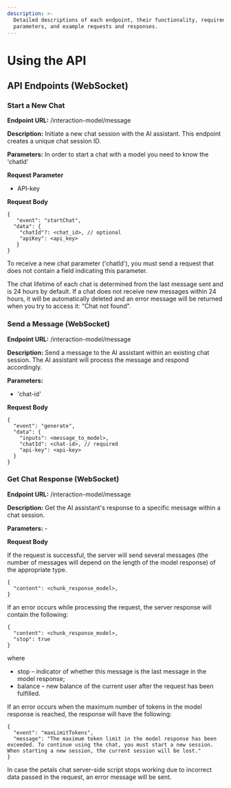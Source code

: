 ```yaml
---
description: >-
  Detailed descriptions of each endpoint, their functionality, required
  parameters, and example requests and responses.
---
```


# Using the API

## API Endpoints (WebSocket)

### Start a New Chat

**Endpoint URL:** /interaction-model/message

**Description:** Initiate a new chat session with the AI assistant. This endpoint creates a unique chat session ID.&#x20;

**Parameters:** In order to start a chat with a model you need to know the 'chatId'

**Request Parameter**

* API-key

**Request Body**

```
{
   "event": "startChat",
  "data": {
    "chatId"?: <chat_id>, // optional
    "apiKey": <api_key>
   }
} 
```

To receive a new chat parameter ('chatId'), you must send a request that does not contain a field indicating this parameter.

The chat lifetime of each chat is determined from the last message sent and is 24 hours by default. If a chat does not receive new messages within 24 hours, it will be automatically deleted and an error message will be returned when you try to access it: "Chat not found".

### Send a Message (WebSocket)

**Endpoint URL:** /interaction-model/message

**Description:** Send a message to the AI assistant within an existing chat session. The AI assistant will process the message and respond accordingly.

**Parameters:**

* 'chat-id'

**Request Body**

```
{
  "event": "generate",
  "data": {
    "inputs": <message_to_model>,
    "chatId": <chat-id>, // required
    "api-key": <api-key> 
  }
}
```

### Get Chat Response (WebSocket)

**Endpoint URL:** /interaction-model/message

**Description:** Get the AI assistant's response to a specific message within a chat session.

**Parameters:** -

**Request Body**

If the request is successful, the server will send several messages (the number of messages will depend on the length of the model response) of the appropriate type.

```
{
  "content": <chunk_response_model>,
}
```

If an error occurs while processing the request, the server response will contain the following:

```
{
  "content": <chunk_response_model>,
  "stop": true
}
```

where&#x20;

* stop – indicator of whether this message is the last message in the model response;
* balance – new balance of the current user after the request has been fulfilled.

If an error occurs when the maximum number of tokens in the model response is reached, the response will have the following:

```
{
  "event": "maxLimitTokens",
  "message": "The maximum token limit in the model response has been exceeded. To continue using the chat, you must start a new session. When starting a new session, the current session will be lost."
}
```

In case the petals chat server-side script stops working due to incorrect data passed in the request, an error message will be sent.
